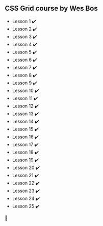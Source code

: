 ## CSS Grid course by Wes Bos

- Lesson 1 :heavy_check_mark: 
- Lesson 2 :heavy_check_mark:
- Lesson 3 :heavy_check_mark:
- Lesson 4 :heavy_check_mark:
- Lesson 5 :heavy_check_mark:
- Lesson 6 :heavy_check_mark:
- Lesson 7 :heavy_check_mark:
- Lesson 8 :heavy_check_mark:
- Lesson 9 :heavy_check_mark:
- Lesson 10 :heavy_check_mark:
- Lesson 11 :heavy_check_mark:
- Lesson 12 :heavy_check_mark:
- Lesson 13 :heavy_check_mark:
- Lesson 14 :heavy_check_mark:
- Lesson 15 :heavy_check_mark:
- Lesson 16 :heavy_check_mark:
- Lesson 17 :heavy_check_mark:
- Lesson 18 :heavy_check_mark:
- Lesson 19 :heavy_check_mark:
- Lesson 20 :heavy_check_mark:
- Lesson 21 :heavy_check_mark:
- Lesson 22 :heavy_check_mark:
- Lesson 23 :heavy_check_mark:
- Lesson 24 :heavy_check_mark:
- Lesson 25 :heavy_check_mark:

:star2: